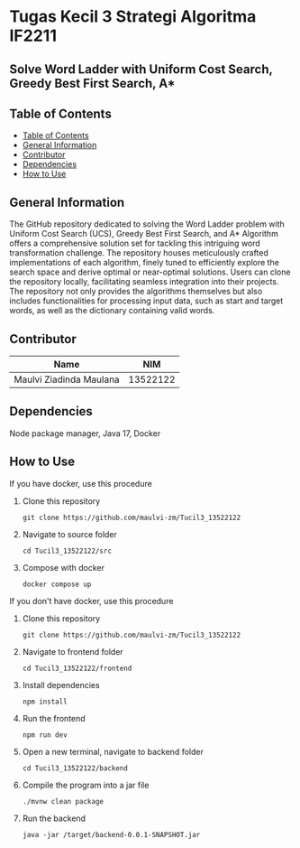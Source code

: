 # Tugas Kecil 3 Strategi Algoritma IF2211

## Solve Word Ladder with Uniform Cost Search, Greedy Best First Search, A\*

## Table of Contents

- [Table of Contents](#table-of-contents)
- [General Information](#general-information)
- [Contributor](#contributor)
- [Dependencies](#dependencies)
- [How to Use](#how-to-use)

## General Information

The GitHub repository dedicated to solving the Word Ladder problem with Uniform Cost Search (UCS), Greedy Best First Search, and A\* Algorithm offers a comprehensive solution set for tackling this intriguing word transformation challenge. The repository houses meticulously crafted implementations of each algorithm, finely tuned to efficiently explore the search space and derive optimal or near-optimal solutions. Users can clone the repository locally, facilitating seamless integration into their projects. The repository not only provides the algorithms themselves but also includes functionalities for processing input data, such as start and target words, as well as the dictionary containing valid words.

## Contributor

| Name                    | NIM      |
| ----------------------- | -------- |
| Maulvi Ziadinda Maulana | 13522122 |

## Dependencies

Node package manager, Java 17, Docker

## How to Use

If you have docker, use this procedure

1. Clone this repository
   ```
   git clone https://github.com/maulvi-zm/Tucil3_13522122
   ```
2. Navigate to source folder
   ```
   cd Tucil3_13522122/src
   ```
3. Compose with docker
   ```
   docker compose up
   ```

If you don't have docker, use this procedure

1. Clone this repository
   ```
   git clone https://github.com/maulvi-zm/Tucil3_13522122
   ```
2. Navigate to frontend folder
   ```
   cd Tucil3_13522122/frontend
   ```
3. Install dependencies
   ```
   npm install
   ```
4. Run the frontend
   ```
   npm run dev
   ```
5. Open a new terminal, navigate to backend folder
   ```
   cd Tucil3_13522122/backend
   ```
6. Compile the program into a jar file
   ```
   ./mvnw clean package
   ```
7. Run the backend
   ```
   java -jar /target/backend-0.0.1-SNAPSHOT.jar
   ```
